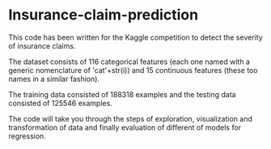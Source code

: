 # Insurance-claim-prediction
This code has been written for the Kaggle competition to detect the severity of insurance claims. 

The dataset consists of 116 categorical features (each one named with a generic nomenclature of 'cat'+str(i)) and 15 continuous features (these too names in a similar fashion). 

The training data consisted of 188318 examples and the testing data consisted of 125546 examples.

The code will take you through the steps of exploration, visualization and transformation of data and finally evaluation of different of models for regression.


